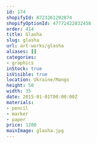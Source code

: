 ```yaml
---
id: 174
shopifyId: 8723261292874
shopifyOptionId: 47772422832458
order: 414
title: Glasha
slug: glasha
url: art-works/glasha
aliases: []
categories:
- graphics
inStock: true
isVisible: true
location: Ukraine/Mango
height: 50
width: 35
date: 2015-01-01T00:00:00Z
materials:
- pencil
- marker
- paper
price: 1200
mainImage: glasha.jpg
---
```

